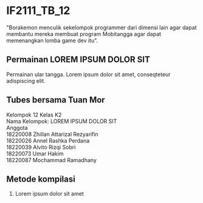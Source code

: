 # IF2111_TB_12
"Borakemon menculik sekelompok programmer dari dimensi lain agar dapat membantu mereka membuat program Mobitangga agar dapat memenangkan lomba game dev itu".

## Permainan LOREM IPSUM DOLOR SIT
Permainan ular tangga. Lorem ipsum dolor sit amet, conseqteteur adispiscing elit.

## Tubes bersama Tuan Mor
Kelompok 12 Kelas K2  
Nama Kelompok: LOREM IPSUM DOLOR SIT  
Anggota  
18220008 Zhillan Attarizal Rezyarifin  
18220026 Annel Rashka Perdana  
18220039 Alvito Rizqi Sobri  
18220073 Umar Hakim  
18220087 Mochammad Ramadhany  

## Metode kompilasi
1. Lorem ipsum dolor sit amet
